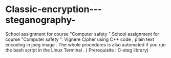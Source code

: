 # Classic-encryption---steganography-
School assignment for course "Computer safety "
School assignment for course "Computer safety ". Vignere Cipher using C++ code , plain text encoding in jpeg image . 
The whole procedures is also automated if you run the bash script in the Linux Terminal . ( Prerequisite : C-steg library) 
